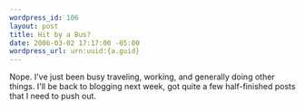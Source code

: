 ```yaml
--- 
wordpress_id: 106
layout: post
title: Hit by a Bus?
date: 2006-03-02 17:17:00 -05:00
wordpress_url: urn:uuid:{a.guid}
---
```

<p>Nope.  I've just been busy traveling, working, and generally doing other things.  I'll be back to blogging next week, got quite a few half-finished posts that I need to push out.</p>

